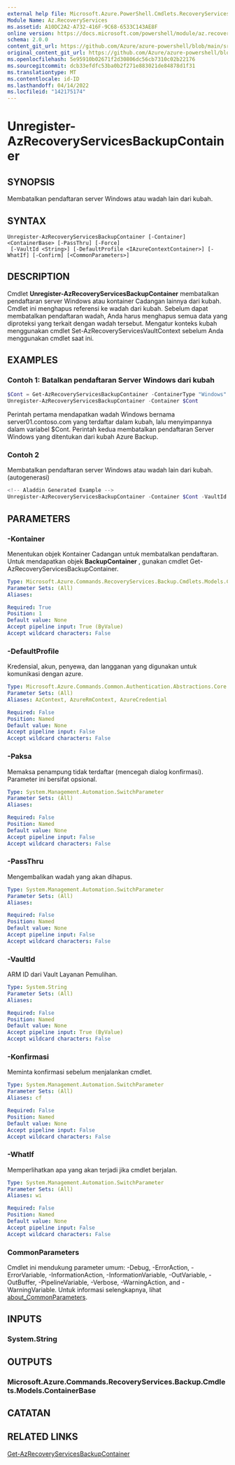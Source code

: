 ```yaml
---
external help file: Microsoft.Azure.PowerShell.Cmdlets.RecoveryServices.Backup.dll-Help.xml
Module Name: Az.RecoveryServices
ms.assetid: A10DC2A2-A732-416F-9C68-6533C143AE8F
online version: https://docs.microsoft.com/powershell/module/az.recoveryservices/unregister-azrecoveryservicesbackupcontainer
schema: 2.0.0
content_git_url: https://github.com/Azure/azure-powershell/blob/main/src/RecoveryServices/RecoveryServices/help/Unregister-AzRecoveryServicesBackupContainer.md
original_content_git_url: https://github.com/Azure/azure-powershell/blob/main/src/RecoveryServices/RecoveryServices/help/Unregister-AzRecoveryServicesBackupContainer.md
ms.openlocfilehash: 5e95910b02671f2d30806dc56cb7310c02b22176
ms.sourcegitcommit: dcb33efdfc53ba0b2f271e883021de84878d1f31
ms.translationtype: MT
ms.contentlocale: id-ID
ms.lasthandoff: 04/14/2022
ms.locfileid: "142175174"
---
```

# Unregister-AzRecoveryServicesBackupContainer

## SYNOPSIS
Membatalkan pendaftaran server Windows atau wadah lain dari kubah.

## SYNTAX

```
Unregister-AzRecoveryServicesBackupContainer [-Container] <ContainerBase> [-PassThru] [-Force]
 [-VaultId <String>] [-DefaultProfile <IAzureContextContainer>] [-WhatIf] [-Confirm] [<CommonParameters>]
```

## DESCRIPTION
Cmdlet **Unregister-AzRecoveryServicesBackupContainer** membatalkan pendaftaran server Windows atau kontainer Cadangan lainnya dari kubah.
Cmdlet ini menghapus referensi ke wadah dari kubah.
Sebelum dapat membatalkan pendaftaran wadah, Anda harus menghapus semua data yang diproteksi yang terkait dengan wadah tersebut.
Mengatur konteks kubah menggunakan cmdlet Set-AzRecoveryServicesVaultContext sebelum Anda menggunakan cmdlet saat ini.

## EXAMPLES

### Contoh 1: Batalkan pendaftaran Server Windows dari kubah
```powershell
$Cont = Get-AzRecoveryServicesBackupContainer -ContainerType "Windows" -BackupManagementType MAB -Name "server01.contoso.com"
Unregister-AzRecoveryServicesBackupContainer -Container $Cont
```

Perintah pertama mendapatkan wadah Windows bernama server01.contoso.com yang terdaftar dalam kubah, lalu menyimpannya dalam variabel $Cont.
Perintah kedua membatalkan pendaftaran Server Windows yang ditentukan dari kubah Azure Backup.

### Contoh 2

Membatalkan pendaftaran server Windows atau wadah lain dari kubah. (autogenerasi)

```powershell
<!-- Aladdin Generated Example --> 
Unregister-AzRecoveryServicesBackupContainer -Container $Cont -VaultId $vault.ID
```

## PARAMETERS

### -Kontainer
Menentukan objek Kontainer Cadangan untuk membatalkan pendaftaran.
Untuk mendapatkan objek **BackupContainer** , gunakan cmdlet Get-AzRecoveryServicesBackupContainer.

```yaml
Type: Microsoft.Azure.Commands.RecoveryServices.Backup.Cmdlets.Models.ContainerBase
Parameter Sets: (All)
Aliases:

Required: True
Position: 1
Default value: None
Accept pipeline input: True (ByValue)
Accept wildcard characters: False
```

### -DefaultProfile
Kredensial, akun, penyewa, dan langganan yang digunakan untuk komunikasi dengan azure.

```yaml
Type: Microsoft.Azure.Commands.Common.Authentication.Abstractions.Core.IAzureContextContainer
Parameter Sets: (All)
Aliases: AzContext, AzureRmContext, AzureCredential

Required: False
Position: Named
Default value: None
Accept pipeline input: False
Accept wildcard characters: False
```

### -Paksa
Memaksa penampung tidak terdaftar (mencegah dialog konfirmasi). Parameter ini bersifat opsional.

```yaml
Type: System.Management.Automation.SwitchParameter
Parameter Sets: (All)
Aliases:

Required: False
Position: Named
Default value: None
Accept pipeline input: False
Accept wildcard characters: False
```

### -PassThru
Mengembalikan wadah yang akan dihapus.

```yaml
Type: System.Management.Automation.SwitchParameter
Parameter Sets: (All)
Aliases:

Required: False
Position: Named
Default value: None
Accept pipeline input: False
Accept wildcard characters: False
```

### -VaultId
ARM ID dari Vault Layanan Pemulihan.

```yaml
Type: System.String
Parameter Sets: (All)
Aliases:

Required: False
Position: Named
Default value: None
Accept pipeline input: True (ByValue)
Accept wildcard characters: False
```

### -Konfirmasi
Meminta konfirmasi sebelum menjalankan cmdlet.

```yaml
Type: System.Management.Automation.SwitchParameter
Parameter Sets: (All)
Aliases: cf

Required: False
Position: Named
Default value: None
Accept pipeline input: False
Accept wildcard characters: False
```

### -WhatIf
Memperlihatkan apa yang akan terjadi jika cmdlet berjalan. 

```yaml
Type: System.Management.Automation.SwitchParameter
Parameter Sets: (All)
Aliases: wi

Required: False
Position: Named
Default value: None
Accept pipeline input: False
Accept wildcard characters: False
```

### CommonParameters
Cmdlet ini mendukung parameter umum: -Debug, -ErrorAction, -ErrorVariable, -InformationAction, -InformationVariable, -OutVariable, -OutBuffer, -PipelineVariable, -Verbose, -WarningAction, and -WarningVariable. Untuk informasi selengkapnya, lihat [about_CommonParameters](http://go.microsoft.com/fwlink/?LinkID=113216).

## INPUTS

### System.String

## OUTPUTS

### Microsoft.Azure.Commands.RecoveryServices.Backup.Cmdlets.Models.ContainerBase

## CATATAN

## RELATED LINKS

[Get-AzRecoveryServicesBackupContainer](./Get-AzRecoveryServicesBackupContainer.md)


